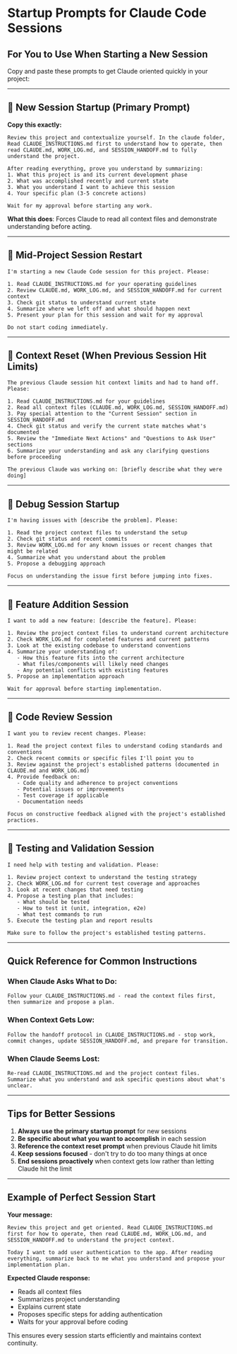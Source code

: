 # Startup Prompts for Claude Code Sessions

## For You to Use When Starting a New Session

Copy and paste these prompts to get Claude oriented quickly in your project:

---

## 🚀 New Session Startup (Primary Prompt)

**Copy this exactly:**

```
Review this project and contextualize yourself. In the claude folder, Read CLAUDE_INSTRUCTIONS.md first to understand how to operate, then read CLAUDE.md, WORK_LOG.md, and SESSION_HANDOFF.md to fully understand the project.

After reading everything, prove you understand by summarizing:
1. What this project is and its current development phase
2. What was accomplished recently and current state
3. What you understand I want to achieve this session
4. Your specific plan (3-5 concrete actions)

Wait for my approval before starting any work.
```

**What this does**: Forces Claude to read all context files and demonstrate understanding before acting.

---

## 🔄 Mid-Project Session Restart

```
I'm starting a new Claude Code session for this project. Please:

1. Read CLAUDE_INSTRUCTIONS.md for your operating guidelines
2. Review CLAUDE.md, WORK_LOG.md, and SESSION_HANDOFF.md for current context
3. Check git status to understand current state
4. Summarize where we left off and what should happen next
5. Present your plan for this session and wait for my approval

Do not start coding immediately.
```

---

## 🚨 Context Reset (When Previous Session Hit Limits)

```
The previous Claude session hit context limits and had to hand off. Please:

1. Read CLAUDE_INSTRUCTIONS.md for your guidelines
2. Read all context files (CLAUDE.md, WORK_LOG.md, SESSION_HANDOFF.md)
3. Pay special attention to the "Current Session" section in SESSION_HANDOFF.md
4. Check git status and verify the current state matches what's documented
5. Review the "Immediate Next Actions" and "Questions to Ask User" sections
6. Summarize your understanding and ask any clarifying questions before proceeding

The previous Claude was working on: [briefly describe what they were doing]
```

---

## 🐛 Debug Session Startup

```
I'm having issues with [describe the problem]. Please:

1. Read the project context files to understand the setup
2. Check git status and recent commits
3. Review WORK_LOG.md for any known issues or recent changes that might be related
4. Summarize what you understand about the problem
5. Propose a debugging approach

Focus on understanding the issue first before jumping into fixes.
```

---

## 🔧 Feature Addition Session

```
I want to add a new feature: [describe the feature]. Please:

1. Review the project context files to understand current architecture
2. Check WORK_LOG.md for completed features and current patterns
3. Look at the existing codebase to understand conventions
4. Summarize your understanding of:
   - How this feature fits into the current architecture
   - What files/components will likely need changes
   - Any potential conflicts with existing features
5. Propose an implementation approach

Wait for approval before starting implementation.
```

---

## 📝 Code Review Session

```
I want you to review recent changes. Please:

1. Read the project context files to understand coding standards and conventions
2. Check recent commits or specific files I'll point you to
3. Review against the project's established patterns (documented in CLAUDE.md and WORK_LOG.md)
4. Provide feedback on:
   - Code quality and adherence to project conventions
   - Potential issues or improvements
   - Test coverage if applicable
   - Documentation needs

Focus on constructive feedback aligned with the project's established practices.
```

---

## 🧪 Testing and Validation Session

```
I need help with testing and validation. Please:

1. Review project context to understand the testing strategy
2. Check WORK_LOG.md for current test coverage and approaches
3. Look at recent changes that need testing
4. Propose a testing plan that includes:
   - What should be tested
   - How to test it (unit, integration, e2e)
   - What test commands to run
5. Execute the testing plan and report results

Make sure to follow the project's established testing patterns.
```

---

## Quick Reference for Common Instructions

### When Claude Asks What to Do:

```
Follow your CLAUDE_INSTRUCTIONS.md - read the context files first, then summarize and propose a plan.
```

### When Context Gets Low:

```
Follow the handoff protocol in CLAUDE_INSTRUCTIONS.md - stop work, commit changes, update SESSION_HANDOFF.md, and prepare for transition.
```

### When Claude Seems Lost:

```
Re-read CLAUDE_INSTRUCTIONS.md and the project context files. Summarize what you understand and ask specific questions about what's unclear.
```

---

## Tips for Better Sessions

1. **Always use the primary startup prompt** for new sessions
2. **Be specific about what you want to accomplish** in each session
3. **Reference the context reset prompt** when previous Claude hit limits
4. **Keep sessions focused** - don't try to do too many things at once
5. **End sessions proactively** when context gets low rather than letting Claude hit the limit

---

## Example of Perfect Session Start

**Your message:**

```
Review this project and get oriented. Read CLAUDE_INSTRUCTIONS.md first for how to operate, then read CLAUDE.md, WORK_LOG.md, and SESSION_HANDOFF.md to understand the project context.

Today I want to add user authentication to the app. After reading everything, summarize back to me what you understand and propose your implementation plan.
```

**Expected Claude response:**

- Reads all context files
- Summarizes project understanding
- Explains current state
- Proposes specific steps for adding authentication
- Waits for your approval before coding

This ensures every session starts efficiently and maintains context continuity.
